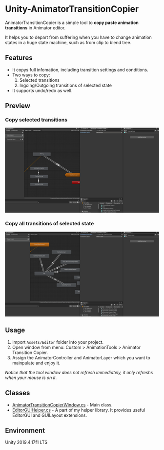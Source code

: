# Unity-AnimatorTransitionCopier
AnimatorTransitionCopier is a simple tool to **copy paste animation transitions** in Animator editor.

It helps you to depart from suffering when you have to change animation states in a huge state machine, such as from clip to blend tree.

## Features
* It copys full infomation, including transition settings and conditions.
* Two ways to copy:
    1. Selected transitions
    2. Ingoing/Outgoing transitions of selected state 
* It supports undo/redo as well.

## Preview
### Copy selected transitions
![](./images/copy_selected_transitions.gif)
### Copy all transitions of selected state
![](./images/copy_selected_state.gif)

## Usage
1. Import `Assets/Editor` folder into your project.
2. Open window from menu: Custom > AnimationTools > Animator Transition Copier.
3. Assign the AnimatorController and AnimatorLayer which you want to mainpulate and enjoy it.

*Notice that the tool window does not refresh immediately, it only refreshs when your mouse is on it.*

## Classes
* [AnimatorTransitionCopierWindow.cs](./Assets/Editor/AnimatorTransitionCopierWindow.cs) - Main class.
* [EditorGUIHelper.cs](./Assets/Editor/EditorGUIHelper.cs) - A part of my helper library. It provides useful EditorGUI and GUILayout extensions.

## Environment
Unity 2019.4.17f1 LTS
